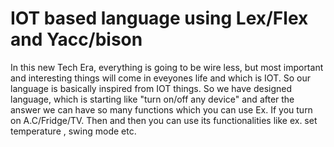 # IOT based language using Lex/Flex and Yacc/bison

In this new Tech Era, everything is going to be wire less, but most important and interesting things will come in eveyones life and which is IOT.
So our language is basically inspired from IOT things. So we have designed language, which is starting like "turn on/off any device" and after the answer we can have so many functions which you can use 
Ex. If you turn on A.C/Fridge/TV.
 Then and then you can use its functionalities like ex. set temperature , swing mode etc.
